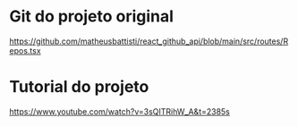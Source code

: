 # Git do projeto original
https://github.com/matheusbattisti/react_github_api/blob/main/src/routes/Repos.tsx

# Tutorial do projeto
https://www.youtube.com/watch?v=3sQITRihW_A&t=2385s